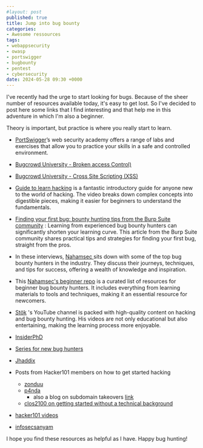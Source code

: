 ```yaml
---
#layout: post
published: true
title: Jump into bug bounty
categories:
- Awesome ressources
tags:
- webappsecurity
- owasp
- portswigger
- bugbounty
- pentest
- cybersecurity
date: 2024-05-28 09:30 +0000
---
```


I've recently had the urge to start looking for bugs. Because of the sheer number of resources available today, it's easy to get lost. So I've decided to post here some links that I find interesting and that help me in this adventure in which I'm also a beginner. 

Theory is important, but practice is where you really start to learn. 

- [PortSwigger](https://portswigger.net/web-security/learning-paths/server-side-vulnerabilities-apprentice)’s web security academy offers a range of labs and exercises that allow you to practice your skills in a safe and controlled environment.   

- [Bugcrowd University - Broken access Control)](https://www.youtube.com/watch?v=94-tlOCApOc&list=PLIK9nm3mu-S4K4jMHwtplbrE1JMg0jyN-&index=5) 
- [Bugcrowd University - Cross Site Scripting (XSS)](https://www.youtube.com/watch?v=gkMl1suyj3M&list=PLIK9nm3mu-S4K4jMHwtplbrE1JMg0jyN-&index=5)


- [Guide to learn hacking](https://www.youtube.com/watch?v=2TofunAI6fU) is a fantastic introductory guide for anyone new to the world of hacking. The video breaks down complex concepts into digestible pieces, making it easier for beginners to understand the fundamentals.
- [Finding your first bug: bounty hunting tips from the Burp Suite community](https://portswigger.net/blog/finding-your-first-bug-bounty-hunting-tips-from-the-burp-suite-community) : Learning from experienced bug bounty hunters can significantly shorten your learning curve. This article from the Burp Suite community shares practical tips and strategies for finding your first bug, straight from the pros.

- In these interviews,  [Nahamsec ](https://www.youtube.com/c/Nahamsec) sits down with some of the top bug bounty hunters in the industry. They discuss their journeys, techniques, and tips for success, offering a wealth of knowledge and inspiration.
- This [Nahamsec's beginner repo](https://github.com/nahamsec/Resources-for-Beginner-Bug-Bounty-Hunters) is a curated list of resources for beginner bug bounty hunters. It includes everything from learning materials to tools and techniques, making it an essential resource for newcomers.  
- [Stök](https://www.youtube.com/c/STOKfredrik) 's YouTube channel is packed with high-quality content on hacking and bug bounty hunting. His videos are not only educational but also entertaining, making the learning process more enjoyable.
- [InsiderPhD](https://www.youtube.com/c/InsiderPhD)
- [Series for new bug hunters](https://www.youtube.com/playlist?list=PLbyncTkpno5FAC0DJYuJrEqHSMdudEffw)
- [Jhaddix](https://www.youtube.com/c/jhaddix)
- Posts from Hacker101 members on how to get started hacking
  - [zonduu](https://medium.com/@zonduu/bug-bounty-beginners-guide-683e9d567b9f)
  - [p4nda](https://enfinlay.github.io/bugbounty/2020/08/15/so-you-wanna-hack.html)
    - also a blog on subdomain takeovers [link](https://enfinlay.github.io/sto/ip/domain/bugbounty/2020/09/12/ip-server-domain.html)
  - [clos2100 on getting started without a technical background](https://twitter.com/pirateducky/status/1300566000665014275)
- [hacker101 videos](https://www.hacker101.com/videos)
- [infosecsanyam](https://infosecwriteups.com/bug-bounty-hunting-methodology-toolkit-tips-tricks-blogs-ef6542301c65)

I hope you find these resources as helpful as I have. Happy bug hunting! 

